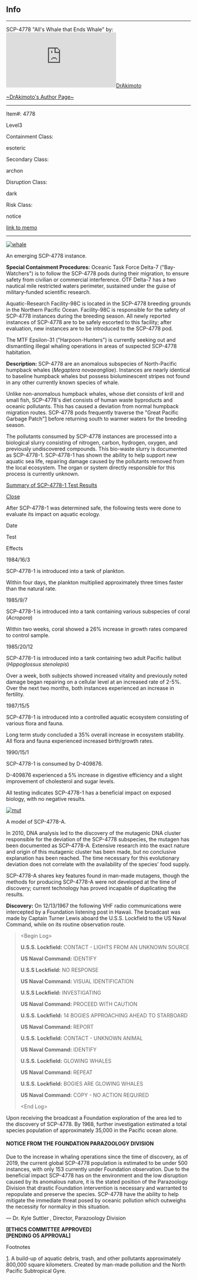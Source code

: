 Info
----

* * *

SCP-4778 "All's Whale that Ends Whale" by: [![DrAkimoto](http://www.wikidot.com/avatar.php?userid=5255688&amp;size=small&amp;timestamp=1600034103)](http://www.wikidot.com/user:info/drakimoto)[DrAkimoto](http://www.wikidot.com/user:info/drakimoto)  
  
[~DrAkimoto's Author Page~](http://www.scp-wiki.net/drakimoto-s-author-page)

* * *

Item#: 4778

Level3

Containment Class:

esoteric

Secondary Class:

archon

Disruption Class:

dark

Risk Class:

notice

[link to memo](http://www.scp-wiki.net/classification-committee-memo)  

* * *

[![whale](http://scp-wiki.wdfiles.com/local--resized-images/scp-4778/whale/medium.jpg)](http://scp-wiki.wdfiles.com/local--files/scp-4778/whale)

An emerging SCP-4778 instance.

**Special Containment Procedures:** Oceanic Task Force Delta-7 ("Bay-Watchers") is to follow the SCP-4778 pods during their migration, to ensure safety from civilian or commercial interference. OTF Delta-7 has a two nautical mile restricted waters perimeter, sustained under the guise of military-funded scientific research.

Aquatic-Research Facility-98C is located in the SCP-4778 breeding grounds in the Northern Pacific Ocean. Facility-98C is responsible for the safety of SCP-4778 instances during the breeding season. All newly reported instances of SCP-4778 are to be safely escorted to this facility; after evaluation, new instances are to be introduced to the SCP-4778 pod.

The MTF Epsilon-31 ("Harpoon-Hunters") is currently seeking out and dismantling illegal whaling operations in areas of suspected SCP-4778 habitation.

**Description:** SCP-4778 are an anomalous subspecies of North-Pacific humpback whales (_Megaptera novaeangliae_). Instances are nearly identical to baseline humpback whales but possess bioluminescent stripes not found in any other currently known species of whale.

Unlike non-anomalous humpback whales, whose diet consists of krill and small fish, SCP-4778's diet consists of human waste byproducts and oceanic pollutants. This has caused a deviation from normal humpback migration routes. SCP-4778 pods frequently traverse the "Great Pacific Garbage Patch"[1](javascript:;) before returning south to warmer waters for the breeding season.

The pollutants consumed by SCP-4778 instances are processed into a biological slurry consisting of nitrogen, carbon, hydrogen, oxygen, and previously undiscovered compounds. This bio-waste slurry is documented as SCP-4778-1. SCP-4778-1 has shown the ability to help support new aquatic sea life, repairing damage caused by the pollutants removed from the local ecosystem. The organ or system directly responsible for this process is currently unknown.

[Summary of SCP-4778-1 Test Results](javascript:;)

[Close](javascript:;)

After SCP-4778-1 was determined safe, the following tests were done to evaluate its impact on aquatic ecology.

Date

Test

Effects

1984/16/3

SCP-4778-1 is introduced into a tank of plankton.

Within four days, the plankton multiplied approximately three times faster than the natural rate.

1985/9/7

SCP-4778-1 is introduced into a tank containing various subspecies of coral (_Acropora_)

Within two weeks, coral showed a 26% increase in growth rates compared to control sample.

1985/20/12

SCP-4778-1 is introduced into a tank containing two adult Pacific halibut (_Hippoglossus stenolepis_)

Over a week, both subjects showed increased vitality and previously noted damage began repairing on a cellular level at an increased rate of 2-5%. Over the next two months, both instances experienced an increase in fertility.

1987/15/5

SCP-4778-1 is introduced into a controlled aquatic ecosystem consisting of various flora and fauna.

Long term study concluded a 35% overall increase in ecosystem stability. All flora and fauna experienced increased birth/growth rates.

1990/15/1

SCP-4778-1 is consumed by D-409876.

D-409876 experienced a 5% increase in digestive efficiency and a slight improvement of cholesterol and sugar levels.

All testing indicates SCP-4778-1 has a beneficial impact on exposed biology, with no negative results.

  

[![mut](http://scp-wiki.wdfiles.com/local--resized-images/scp-4778/mut/medium.jpg)](http://scp-wiki.wdfiles.com/local--files/scp-4778/mut)

A model of SCP-4778-A.

In 2010, DNA analysis led to the discovery of the mutagenic DNA cluster responsible for the deviation of the SCP-4778 subspecies, the mutagen has been documented as SCP-4778-A. Extensive research into the exact nature and origin of this mutagenic cluster has been made, but no conclusive explanation has been reached. The time necessary for this evolutionary deviation does not correlate with the availability of the species' food supply.

SCP-4778-A shares key features found in man-made mutagens, though the methods for producing SCP-4778-A were not developed at the time of discovery; current technology has proved incapable of duplicating the results.

**Discovery:** On 12/13/1967 the following VHF radio communications were intercepted by a Foundation listening post in Hawaii. The broadcast was made by Captain Turner Lewis aboard the U.S.S. Lockfield to the US Naval Command, while on its routine observation route.

> <Begin Log\>  
>   
> **U.S.S. Lockfield:** CONTACT - LIGHTS FROM AN UNKNOWN SOURCE
> 
> **US Naval Command:** IDENTIFY
> 
> **U.S.S Lockfield:** NO RESPONSE
> 
> **US Naval Command:** VISUAL IDENTIFICATION
> 
> **U.S.S Lockfield:** INVESTIGATING
> 
> **US Naval Command:** PROCEED WITH CAUTION  
>   
> **U.S.S. Lockfield:** 14 BOGIES APPROACHING AHEAD TO STARBOARD
> 
> **US Naval Command:** REPORT
> 
> **U.S.S. Lockfield:** CONTACT - UNKNOWN ANIMAL  
>   
> **US Naval Command:** IDENTIFY
> 
> **U.S.S. Lockfield:** GLOWING WHALES
> 
> **US Naval Command:** REPEAT
> 
> **U.S.S. Lockfield:** BOGIES ARE GLOWING WHALES
> 
> **US Naval Command:** COPY - NO ACTION REQUIRED
> 
> <End Log\>

Upon receiving the broadcast a Foundation exploration of the area led to the discovery of SCP-4778. By 1968, further investigation estimated a total species population of approximately 35,000 in the Pacific ocean alone.

#### NOTICE FROM THE FOUNDATION PARAZOOLOGY DIVISION

Due to the increase in whaling operations since the time of discovery, as of 2019, the current global SCP-4778 population is estimated to be under 500 instances, with only 153 currently under Foundation observation. Due to the beneficial impact SCP-4778 has on the environment and the low disruption caused by its anomalous nature, it is the stated position of the Parazoology Division that drastic Foundation intervention is necessary and warranted to repopulate and preserve the species. SCP-4778 have the ability to help mitigate the immediate threat posed by oceanic pollution which outweighs the necessity for normalcy in this situation.

— Dr. Kyle Suttler , Director, Parazoology Division

**\[ETHICS COMMITTEE APPROVED\]**  
**\[PENDING O5 APPROVAL\]**

Footnotes

[1](javascript:;). A build-up of aquatic debris, trash, and other pollutants approximately 800,000 square kilometers. Created by man-made pollution and the North Pacific Subtropical Gyre.
